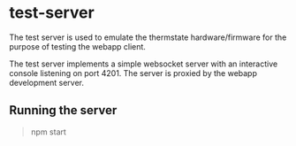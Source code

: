 # test-server

The test server is used to emulate the thermstate hardware/firmware for the purpose of testing the webapp client.

The test server implements a simple websocket server with an interactive console listening on port 4201. The server is proxied by the webapp development server.

## Running the server

> npm start
